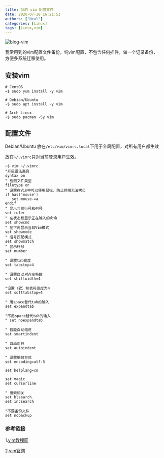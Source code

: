 ```yaml
---
title: 我的 vim 配置文件
date: 2020-07-18 16:21:51
authors: ["Neal"]
categories: [Linux]
tags: [Linux,vim]
---
```






![blog-vim](https://pengshp.coding.net/p/images/d/images/git/raw/master/blog-vim.png "vim")

我常用到的vim配置文件备份，纯vim配置，不包含任何插件，做一个记录备份，方便多系统迁移使用。



<!--more-->

## 安装vim

```
# CentOS
~$ sudo yum install -y vim

# Debian/Ubuntu
~$ sudo apt install -y vim

# Arch Linux
~$ sudo pacman -Sy vim
```

## 配置文件

Debian/Ubuntu 放在`/etc/vim/vimrc.local`下用于全局配置，对所有用户都生效

放在`~/.vimrc`只对当前登录用户生效。

```shell
~$ vim ~/.vimrc
"开启语法高亮
syntax on
" 检测文件类型
filetype on
" 设置在Vim中可以使用鼠标，防止终端无法拷贝
if has('mouse')
   set mouse-=a
endif
" 显示当前行号和列号
set ruler
" 在状态栏显示正在输入的命令
set showcmd
" 左下角显示当前Vim模式
set showmode
" 括号匹配模式
set showmatch
" 显示行号
set number

" 设置tab宽度
set tabstop=4

" 设置自动对齐空格数
set shiftwidth=4

"设置（软）制表符宽度为4
set softtabstop=4

" 用space替代tab的输入 
set expandtab

"不用space替代tab的输入
" set noexpandtab

" 智能自动缩进
set smartindent

" 自动对齐
set autoindent

" 设置编码方式
set encoding=utf-8

set helplang=cn

set magic
set cursorline

" 搜索相关
set hlsearch
set incsearch

"不要备份文件
set nobackup
```

### 参考链接

1.[vim教程网](https://vimjc.com/)

2.[vim官网](https://www.vim.org/)